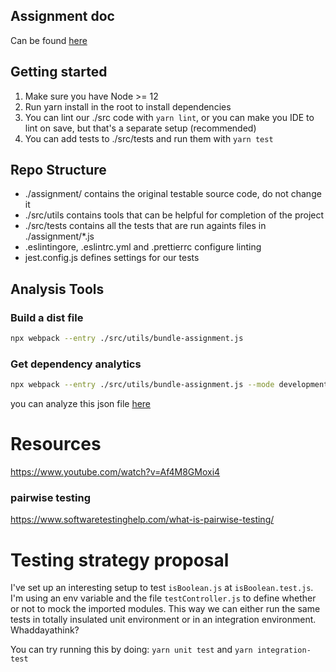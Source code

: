 ## Assignment doc

Can be found [here](https://docs.google.com/document/d/1P_dZxKKV-0d_avjU_wF0Ljvf-Es282P-83yM2SDHofs/edit?usp=sharing)


## Getting started

1. Make sure you have Node >= 12
2. Run yarn install in the root to install dependencies
3. You can lint our ./src code with `yarn lint`, or you can make you IDE to lint on save, but that's a separate setup (recommended)
4. You can add tests to ./src/tests and run them with `yarn test`

## Repo Structure

- ./assignment/ contains the original testable source code, do not change it
- ./src/utils contains tools that can be helpful for completion of the project
- ./src/tests contains all the tests that are run againts files in ./assignment/*.js
- .eslintingore, .eslintrc.yml and .prettierrc configure linting
- jest.config.js defines settings for our tests

## Analysis Tools

### Build a dist file

```sh
npx webpack --entry ./src/utils/bundle-assignment.js
```

### Get dependency analytics

```sh
npx webpack --entry ./src/utils/bundle-assignment.js --mode development --profile --json > stats.json
```

you can analyze this json file [here](http://webpack.github.io/analyse/#modules)


# Resources

https://www.youtube.com/watch?v=Af4M8GMoxi4

### pairwise testing

https://www.softwaretestinghelp.com/what-is-pairwise-testing/


# Testing strategy proposal

I've set up an interesting setup to test `isBoolean.js` at `isBoolean.test.js`.
I'm using an env variable and the file `testController.js` to define whether
or not to mock the imported modules. This way we can either run the same tests
in totally insulated unit environment or in an integration environment. Whaddayathink?

You can try running this by doing:
`yarn unit test` and `yarn integration-test`